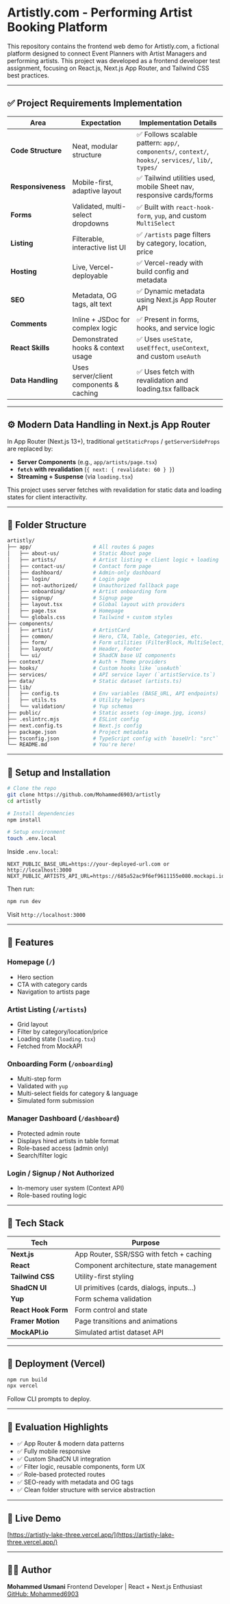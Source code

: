 # Artistly.com - Performing Artist Booking Platform

This repository contains the frontend web demo for Artistly.com, a fictional platform designed to connect Event Planners with Artist Managers and performing artists. This project was developed as a frontend developer test assignment, focusing on React.js, Next.js App Router, and Tailwind CSS best practices.

---

## ✅ Project Requirements Implementation

| Area               | Expectation                                    | Implementation Details |
|--------------------|------------------------------------------------|------------------------|
| **Code Structure** | Neat, modular structure                        | ✅ Follows scalable pattern: `app/`, `components/`, `context/`, `hooks/`, `services/`, `lib/`, `types/` |
| **Responsiveness** | Mobile-first, adaptive layout                  | ✅ Tailwind utilities used, mobile Sheet nav, responsive cards/forms |
| **Forms**          | Validated, multi-select dropdowns              | ✅ Built with `react-hook-form`, `yup`, and custom `MultiSelect` |
| **Listing**        | Filterable, interactive list UI                | ✅ `/artists` page filters by category, location, price |
| **Hosting**        | Live, Vercel-deployable                        | ✅ Vercel-ready with build config and metadata |
| **SEO**            | Metadata, OG tags, alt text                    | ✅ Dynamic metadata using Next.js App Router API |
| **Comments**       | Inline + JSDoc for complex logic               | ✅ Present in forms, hooks, and service logic |
| **React Skills**   | Demonstrated hooks & context usage             | ✅ Uses `useState`, `useEffect`, `useContext`, and custom `useAuth` |
| **Data Handling**  | Uses server/client components & caching        | ✅ Uses fetch with revalidation and loading.tsx fallback |

---

## ⚙️ Modern Data Handling in Next.js App Router

In App Router (Next.js 13+), traditional `getStaticProps` / `getServerSideProps` are replaced by:

- **Server Components** (e.g., `app/artists/page.tsx`)
- **`fetch` with revalidation** (`{ next: { revalidate: 60 } }`)
- **Streaming + Suspense** (via `loading.tsx`)

This project uses server fetches with revalidation for static data and loading states for client interactivity.

---

## 📁 Folder Structure

```bash
artistly/
├── app/                    # All routes & pages
│   ├── about-us/           # Static About page
│   ├── artists/            # Artist listing + client logic + loading
│   ├── contact-us/         # Contact form page
│   ├── dashboard/          # Admin-only dashboard
│   ├── login/              # Login page
│   ├── not-authorized/     # Unauthorized fallback page
│   ├── onboarding/         # Artist onboarding form
│   ├── signup/             # Signup page
│   ├── layout.tsx          # Global layout with providers
│   ├── page.tsx            # Homepage
│   └── globals.css         # Tailwind + custom styles
├── components/
│   ├── artist/             # ArtistCard
│   ├── common/             # Hero, CTA, Table, Categories, etc.
│   ├── form/               # Form utilities (FilterBlock, MultiSelect, etc.)
│   ├── layout/             # Header, Footer
│   └── ui/                 # ShadCN base UI components
├── context/                # Auth + Theme providers
├── hooks/                  # Custom hooks like `useAuth`
├── services/               # API service layer (`artistService.ts`)
├── data/                   # Static dataset (artists.ts)
├── lib/
│   ├── config.ts           # Env variables (BASE_URL, API endpoints)
│   ├── utils.ts            # Utility helpers
│   └── validation/         # Yup schemas
├── public/                 # Static assets (og-image.jpg, icons)
├── .eslintrc.mjs           # ESLint config
├── next.config.ts          # Next.js config
├── package.json            # Project metadata
├── tsconfig.json           # TypeScript config with `baseUrl: "src"`
└── README.md               # You're here!
````

---

## 🧪 Setup and Installation

```bash
# Clone the repo
git clone https://github.com/Mohammed6903/artistly
cd artistly

# Install dependencies
npm install

# Setup environment
touch .env.local
```

Inside `.env.local`:

```
NEXT_PUBLIC_BASE_URL=https://your-deployed-url.com or http://localhost:3000
NEXT_PUBLIC_ARTISTS_API_URL=https://685a52ac9f6ef9611155e080.mockapi.io/artists
```

Then run:

```bash
npm run dev
```

Visit `http://localhost:3000`

---

## 🧾 Features

### Homepage (`/`)

* Hero section
* CTA with category cards
* Navigation to artists page

### Artist Listing (`/artists`)

* Grid layout
* Filter by category/location/price
* Loading state (`loading.tsx`)
* Fetched from MockAPI

### Onboarding Form (`/onboarding`)

* Multi-step form
* Validated with `yup`
* Multi-select fields for category & language
* Simulated form submission

### Manager Dashboard (`/dashboard`)

* Protected admin route
* Displays hired artists in table format
* Role-based access (admin only)
* Search/filter logic

### Login / Signup / Not Authorized

* In-memory user system (Context API)
* Role-based routing logic

---

## 🧰 Tech Stack

| Tech                | Purpose                                   |
| ------------------- | ----------------------------------------- |
| **Next.js**         | App Router, SSR/SSG with fetch + caching  |
| **React**           | Component architecture, state management  |
| **Tailwind CSS**    | Utility-first styling                     |
| **ShadCN UI**       | UI primitives (cards, dialogs, inputs...) |
| **Yup**             | Form schema validation                    |
| **React Hook Form** | Form control and state                    |
| **Framer Motion**   | Page transitions and animations           |
| **MockAPI.io**      | Simulated artist dataset API              |

---

## 🚀 Deployment (Vercel)

```bash
npm run build
npx vercel
```

Follow CLI prompts to deploy.

---

## 🎯 Evaluation Highlights

* ✅ App Router & modern data patterns
* ✅ Fully mobile responsive
* ✅ Custom ShadCN UI integration
* ✅ Filter logic, reusable components, form UX
* ✅ Role-based protected routes
* ✅ SEO-ready with metadata and OG tags
* ✅ Clean folder structure with service abstraction

---

## 🔗 Live Demo

[https://artistly-lake-three.vercel.app/](https://artistly-lake-three.vercel.app/)

---

## 👨‍💻 Author

**Mohammed Usmani**
Frontend Developer | React + Next.js Enthusiast
[GitHub: Mohammed6903](https://github.com/Mohammed6903)